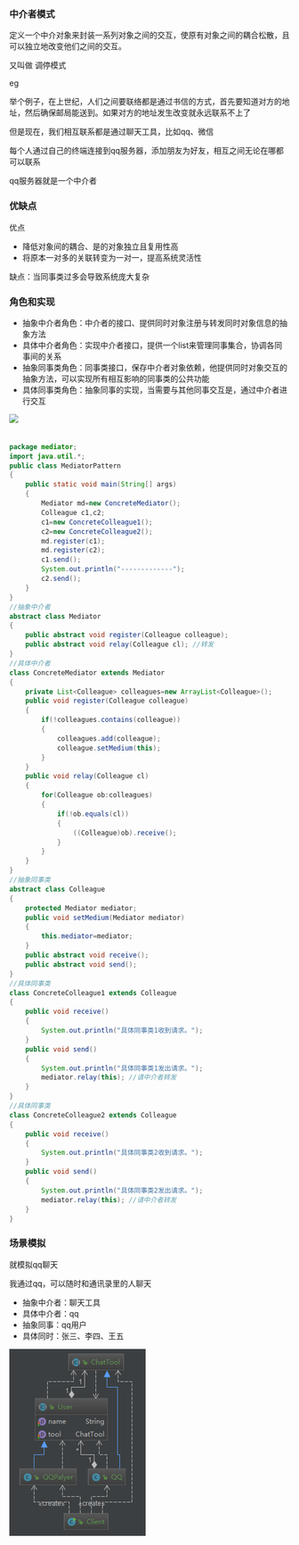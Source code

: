 ### 中介者模式

定义一个中介对象来封装一系列对象之间的交互，使原有对象之间的耦合松散，且可以独立地改变他们之间的交互。

又叫做 调停模式

eg

举个例子，在上世纪，人们之间要联络都是通过书信的方式，首先要知道对方的地址，然后确保邮局能送到。如果对方的地址发生改变就永远联系不上了

但是现在，我们相互联系都是通过聊天工具，比如qq、微信

每个人通过自己的终端连接到qq服务器，添加朋友为好友，相互之间无论在哪都可以联系

qq服务器就是一个中介者

### 优缺点

优点

- 降低对象间的耦合、是的对象独立且复用性高
- 将原本一对多的关联转变为一对一，提高系统灵活性

缺点：当同事类过多会导致系统庞大复杂

### 角色和实现

- 抽象中介者角色：中介者的接口、提供同时对象注册与转发同时对象信息的抽象方法
- 具体中介者角色：实现中介者接口，提供一个list来管理同事集合，协调各同事间的关系
- 抽象同事类角色：同事类接口，保存中介者对象依赖，他提供同时对象交互的抽象方法，可以实现所有相互影响的同事类的公共功能 
- 具体同事类角色：抽象同事的实现，当需要与其他同事交互是，通过中介者进行交互

![](http://c.biancheng.net/uploads/allimg/181116/3-1Q1161I532V0.gif)

```java

package mediator;
import java.util.*;
public class MediatorPattern
{
    public static void main(String[] args)
    {
        Mediator md=new ConcreteMediator();
        Colleague c1,c2;
        c1=new ConcreteColleague1();
        c2=new ConcreteColleague2();
        md.register(c1);
        md.register(c2);
        c1.send();
        System.out.println("-------------");
        c2.send();
    }
}
//抽象中介者
abstract class Mediator
{
    public abstract void register(Colleague colleague);
    public abstract void relay(Colleague cl); //转发
}
//具体中介者
class ConcreteMediator extends Mediator
{
    private List<Colleague> colleagues=new ArrayList<Colleague>();
    public void register(Colleague colleague)
    {
        if(!colleagues.contains(colleague))
        {
            colleagues.add(colleague);
            colleague.setMedium(this);
        }
    }
    public void relay(Colleague cl)
    {
        for(Colleague ob:colleagues)
        {
            if(!ob.equals(cl))
            {
                ((Colleague)ob).receive();
            }   
        }
    }
}
//抽象同事类
abstract class Colleague
{
    protected Mediator mediator;
    public void setMedium(Mediator mediator)
    {
        this.mediator=mediator;
    }   
    public abstract void receive();   
    public abstract void send();
}
//具体同事类
class ConcreteColleague1 extends Colleague
{
    public void receive()
    {
        System.out.println("具体同事类1收到请求。");
    }   
    public void send()
    {
        System.out.println("具体同事类1发出请求。");
        mediator.relay(this); //请中介者转发
    }
}
//具体同事类
class ConcreteColleague2 extends Colleague
{
    public void receive()
    {
        System.out.println("具体同事类2收到请求。");
    }   
    public void send()
    {
        System.out.println("具体同事类2发出请求。");
        mediator.relay(this); //请中介者转发
    }
}
```


### 场景模拟

就模拟qq聊天

我通过qq，可以随时和通讯录里的人聊天

- 抽象中介者：聊天工具
- 具体中介者：qq
- 抽象同事：qq用户
- 具体同时：张三、李四、王五


![](https://raw.githubusercontent.com/larscheng/myImg/master/blogImg/DesignPatterns/20190717171358.png)
